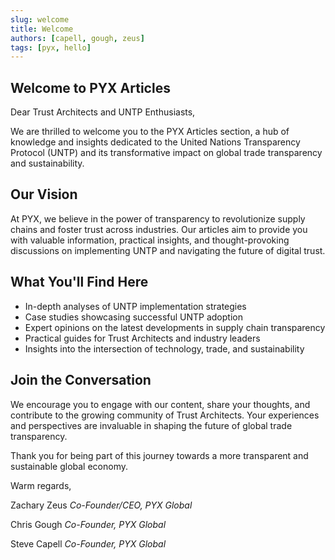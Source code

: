 ```yaml
---
slug: welcome
title: Welcome
authors: [capell, gough, zeus]
tags: [pyx, hello]
---
```


## Welcome to PYX Articles

Dear Trust Architects and UNTP Enthusiasts,

We are thrilled to welcome you to the PYX Articles section, a hub of knowledge and insights dedicated to the United Nations Transparency Protocol (UNTP) and its transformative impact on global trade transparency and sustainability.
<!-- truncate -->
## Our Vision

At PYX, we believe in the power of transparency to revolutionize supply chains and foster trust across industries. Our articles aim to provide you with valuable information, practical insights, and thought-provoking discussions on implementing UNTP and navigating the future of digital trust.

## What You'll Find Here

- In-depth analyses of UNTP implementation strategies
- Case studies showcasing successful UNTP adoption
- Expert opinions on the latest developments in supply chain transparency
- Practical guides for Trust Architects and industry leaders
- Insights into the intersection of technology, trade, and sustainability

## Join the Conversation

We encourage you to engage with our content, share your thoughts, and contribute to the growing community of Trust Architects. Your experiences and perspectives are invaluable in shaping the future of global trade transparency.

Thank you for being part of this journey towards a more transparent and sustainable global economy.

Warm regards,

Zachary Zeus
*Co-Founder/CEO, PYX Global*

Chris Gough
*Co-Founder, PYX Global*

Steve Capell
*Co-Founder, PYX Global*